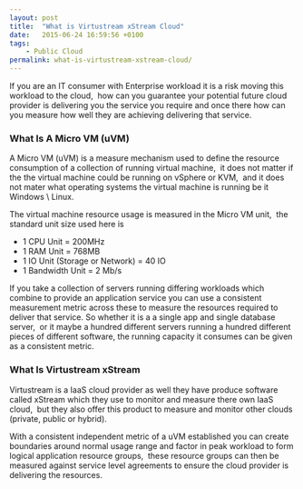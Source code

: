 ```yaml
---
layout: post
title:  "What is Virtustream xStream Cloud"
date:   2015-06-24 16:59:56 +0100
tags:
    - Public Cloud
permalink: what-is-virtustream-xstream-cloud/
---
```

If you are an IT consumer with Enterprise workload it is a risk moving this workload to the cloud,  how can you 
guarantee your potential future cloud provider is delivering you the service you require and once there how can 
you measure how well they are achieving delivering that service.

<h3>What Is A Micro VM (uVM)</h3>

A Micro VM (uVM) is a measure mechanism used to define the resource consumption of a collection of running 
virtual machine,  it does not matter if the the virtual machine could be running on vSphere or KVM,  and it 
does not mater what operating systems the virtual machine is running be it Windows \ Linux.

The virtual machine resource usage is measured in the Micro VM unit,  the standard unit size used here is
<ul>
	<li>1 CPU Unit = 200MHz</li>
	<li>1 RAM Unit = 768MB</li>
	<li>1 IO Unit (Storage or Network) = 40 IO</li>
	<li>1 Bandwidth Unit = 2 Mb/s</li>
</ul>
If you take a collection of servers running differing workloads which combine to provide an application service 
you can use a consistent measurement metric across these to measure the resources required to deliver that service. 
So whether it is a a single app and single database server,  or it maybe a hundred different servers running a 
hundred different pieces of different software, the running capacity it consumes can be given as a consistent metric.

<h3>What Is Virtustream xStream</h3>
Virtustream is a IaaS cloud provider as well they have produce software called xStream which they use to monitor 
and measure there own IaaS cloud,  but they also offer this product to measure and monitor other clouds (private, 
public or hybrid).

With a consistent independent metric of a uVM established you can create boundaries around normal usage range 
and factor in peak workload to form logical application resource groups,  these resource groups can then be 
measured against service level agreements to ensure the cloud provider is delivering the resources.